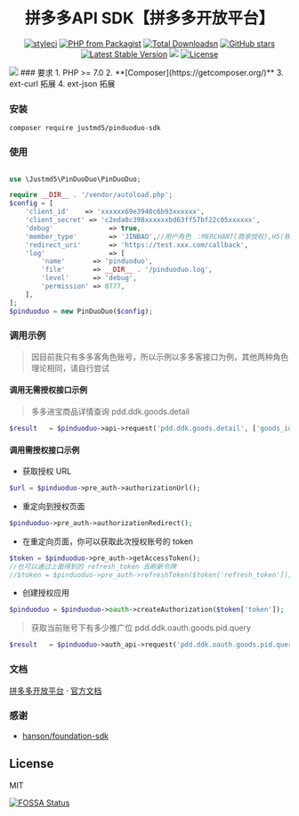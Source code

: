 <h1 align="center">拼多多API SDK【拼多多开放平台】</h1>

<p align="center">
<a href="https://styleci.io/repos/153218715"><img src="https://styleci.io/repos/153218715/shield?branch=master" alt="styleci"></a>
<a href="https://packagist.org/packages/justmd5/pinduoduo-sdk"><img src="https://img.shields.io/packagist/php-v/justmd5/pinduoduo-sdk.svg" alt="PHP from Packagist"></a>
<a href="https://packagist.org/packages/justmd5/pinduoduo-sdk"><img src="https://poser.pugx.org/justmd5/pinduoduo-sdk/downloads.svg" alt="Total Downloadsn"></a>
    <a href="https://packagist.org/packages/justmd5/pinduoduo-sdk"><img src="https://img.shields.io/github/stars/justmd5/pinduoduo-sdk.svg?style=social&label=Stars" alt="GitHub stars"></a>
<a href="https://packagist.org/packages/justmd5/pinduoduo-sdk"><img src="https://poser.pugx.org/justmd5/pinduoduo-sdk/v/stable.svg" alt="Latest Stable Version"></a>
<a href="https://app.fossa.io/projects/git%2Bgithub.com%2Fjustmd5%2Fpinduoduo-sdk?ref=badge_shield" alt="FOSSA Status"><img src="https://app.fossa.io/api/projects/git%2Bgithub.com%2Fjustmd5%2Fpinduoduo-sdk.svg?type=shield"/></a>
    <a href="https://packagist.org/packages/justmd5/pinduoduo-sdk"><img src="https://img.shields.io/github/license/justmd5/pinduoduo-sdk.svg" alt="License"></a>
</p>

<img src="https://socialify.git.ci/justmd5/pinduoduo-sdk/image?description=1&font=Rokkitt&forks=1&issues=1&language=1&owner=1&pattern=Circuit%20Board&pulls=1&stargazers=1&theme=Dark" />
### 要求
1. PHP >= 7.0
2. **[Composer](https://getcomposer.org/)**
3. ext-curl 拓展
4. ext-json 拓展

### 安装

`composer require justmd5/pinduoduo-sdk`

### 使用

```php

use \Justmd5\PinDuoDuo\PinDuoDuo;

require __DIR__ . '/vendor/autoload.php';
$config = [
    'client_id'    => 'xxxxxx69e3940c6b93xxxxxx',
    'client_secret' => 'c2eda0c398xxxxxxbd63ff57bf22c05xxxxxx',
    'debug'              => true,
    'member_type'        => 'JINBAO',//用户角色 ：MERCHANT(商家授权),H5(移动端),多多进宝推手(JINBAO),快团团团长(KTT),拼多多电子面单用户(LOGISTICS)
    'redirect_uri'       => 'https://test.xxx.com/callback',
    'log'                => [
        'name'       => 'pinduoduo',
        'file'       => __DIR__ . '/pinduoduo.log',
        'level'      => 'debug',
        'permission' => 0777,
    ],
];
$pinduoduo = new PinDuoDuo($config);

```
### 调用示例

>因目前我只有多多客角色账号，所以示例以多多客接口为例，其他两种角色理论相同，请自行尝试
#### 调用无需授权接口示例
> 多多进宝商品详情查询 pdd.ddk.goods.detail
```php
$result   = $pinduoduo->api->request('pdd.ddk.goods.detail', ['goods_id_list' => ['395581006']]);

```
#### 调用需授权接口示例

* 获取授权 URL
```php
$url = $pinduoduo->pre_auth->authorizationUrl();
```
* 重定向到授权页面
```php
$pinduoduo->pre_auth->authorizationRedirect();
```
* 在重定向页面，你可以获取此次授权账号的 token
```php
$token = $pinduoduo->pre_auth->getAccessToken();
//也可以通过上面得到的 refresh_token 去刷新令牌
//$token = $pinduoduo->pre_auth->refreshToken($token['refresh_token']);
```
* 创建授权应用
```php
$pinduoduo = $pinduoduo->oauth->createAuthorization($token['token']);
```
> 获取当前账号下有多少推广位 pdd.ddk.oauth.goods.pid.query
```php
$result   = $pinduoduo->auth_api->request('pdd.ddk.oauth.goods.pid.query');
```
### 文档
[拼多多开放平台](http://open.pinduoduo.com/)  · [官方文档](http://open.pinduoduo.com/#/apidocument)


### 感谢

-  [hanson/foundation-sdk](https://github.com/Hanson/foundation-sdk)

## License

MIT


[![FOSSA Status](https://app.fossa.io/api/projects/git%2Bgithub.com%2Fjustmd5%2Fpinduoduo-sdk.svg?type=large)](https://app.fossa.io/projects/git%2Bgithub.com%2Fjustmd5%2Fpinduoduo-sdk?ref=badge_large)
